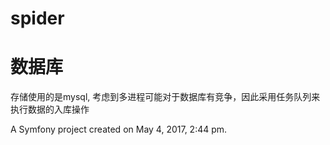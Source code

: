spider
============




# 数据库

存储使用的是mysql, 考虑到多进程可能对于数据库有竞争，因此采用任务队列来执行数据的入库操作

A Symfony project created on May 4, 2017, 2:44 pm.

